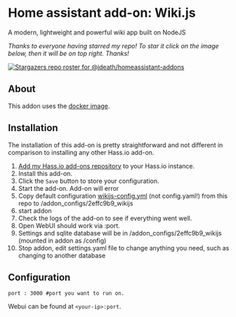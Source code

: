 # Home assistant add-on: Wiki.js

A modern, lightweight and powerful wiki app built on NodeJS

_Thanks to everyone having starred my repo! To star it click on the image below, then it will be on top right. Thanks!_

[![Stargazers repo roster for @jdeath/homeassistant-addons](https://reporoster.com/stars/jdeath/homeassistant-addons)](https://github.com/jdeath/homeassistant-addons/stargazers)

## About

This addon uses the [docker image](https://github.com/requarks/wiki).

## Installation

The installation of this add-on is pretty straightforward and not different in
comparison to installing any other Hass.io add-on.

1. [Add my Hass.io add-ons repository][repository] to your Hass.io instance.
1. Install this add-on.
1. Click the `Save` button to store your configuration.
1. Start the add-on. Add-on will error
1. Copy default configuration [wikijs-config.yml](https://raw.githubusercontent.com/jdeath/homeassistant-addons/refs/heads/main/wikijs/wikijs-config.yml) (not config.yaml!) from this repo to /addon_configs/2effc9b9_wikijs
1. start addon
1. Check the logs of the add-on to see if everything went well.
1. Open WebUI should work via <your-ip>:port.
1. Settings and sqlite database will be in /addon_configs/2effc9b9_wikijs (mounted in addon as /config)
1. Stop addon, edit settings.yaml file to change anything you need, such as changing to another database
## Configuration

```
port : 3000 #port you want to run on.
```

Webui can be found at `<your-ip>:port`.

[repository]: https://github.com/jdeath/homeassistant-addons
